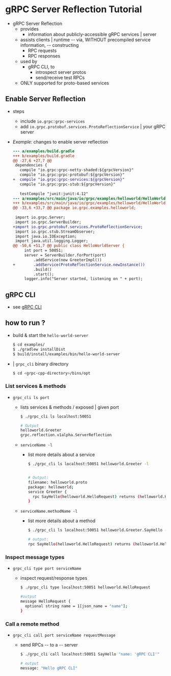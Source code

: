 # gRPC Server Reflection Tutorial

* gRPC Server Reflection
  * provides 
    * information about publicly-accessible gRPC services | server
  * assists clients | runtime -- via, WITHOUT precompiled service information, -- constructing 
    * RPC requests
    * RPC responses 
  * used by
    * gRPC CLI, to
      * introspect server protos
      * send/receive test RPCs
  * ONLY supported for proto-based services 

## Enable Server Reflection

* steps
  * include `io.grpc:grpc-services`
  * add `io.grpc.protobuf.services.ProtoReflectionService` | your gRPC server
* _Example:_ changes to enable server reflection 

    ```diff
    --- a/examples/build.gradle
    +++ b/examples/build.gradle
    @@ -27,6 +27,7 @@
     dependencies {
       compile "io.grpc:grpc-netty-shaded:${grpcVersion}"
       compile "io.grpc:grpc-protobuf:${grpcVersion}"
    +  compile "io.grpc:grpc-services:${grpcVersion}"
       compile "io.grpc:grpc-stub:${grpcVersion}"
     
       testCompile "junit:junit:4.12"
    --- a/examples/src/main/java/io/grpc/examples/helloworld/HelloWorldServer.java
    +++ b/examples/src/main/java/io/grpc/examples/helloworld/HelloWorldServer.java
    @@ -33,6 +33,7 @@ package io.grpc.examples.helloworld;
     
     import io.grpc.Server;
     import io.grpc.ServerBuilder;
    +import io.grpc.protobuf.services.ProtoReflectionService;
     import io.grpc.stub.StreamObserver;
     import java.io.IOException;
     import java.util.logging.Logger;
    @@ -50,6 +51,7 @@ public class HelloWorldServer {
         int port = 50051;
         server = ServerBuilder.forPort(port)
             .addService(new GreeterImpl())
    +        .addService(ProtoReflectionService.newInstance())
             .build()
             .start();
         logger.info("Server started, listening on " + port);
    ```

## gRPC CLI

* see [gRPC CLI](https://github.com/grpc/grpc/blob/master/doc/command_line_tool.md)

## how to run ?

* build & start the `hello-world-server`

    ```sh
    $ cd examples/
    $ ./gradlew installDist
    $ build/install/examples/bin/hello-world-server
    ```

* | `grpc_cli` binary directory

    ```sh
    $ cd <grpc-cpp-directory>/bins/opt
    ```

### List services & methods

* `grpc_cli ls port`
  * lists services & methods / exposed | given port

      ```sh
      $ ./grpc_cli ls localhost:50051
      
      # Output  
      helloworld.Greeter
      grpc.reflection.v1alpha.ServerReflection
      ```

  * `serviceName -l` 
    * list more details about a service

      ```sh
      $ ./grpc_cli ls localhost:50051 helloworld.Greeter -l
    

      # Output:
      filename: helloworld.proto
      package: helloworld;
      service Greeter {
        rpc SayHello(helloworld.HelloRequest) returns (helloworld.HelloReply) {}
      }
      ```

  * `serviceName.methodName -l`
    * list more details about a method

      ```sh
      $ ./grpc_cli ls localhost:50051 helloworld.Greeter.SayHello -l
    
      # output:
      rpc SayHello(helloworld.HelloRequest) returns (helloworld.HelloReply) {}
      ```

### Inspect message types

* `grpc_cli type port serviceName`
  * inspect request/response types

      ```sh
      $ ./grpc_cli type localhost:50051 helloworld.HelloRequest

      #output
      message HelloRequest {
        optional string name = 1[json_name = "name"];
      }
    ```

### Call a remote method

* `grpc_cli call port serviceName requestMessage`
  * send RPCs -- to a -- server

      ```sh
      $ ./grpc_cli call localhost:50051 SayHello "name: 'gRPC CLI'"
      
      # output
      message: "Hello gRPC CLI"
      ```
